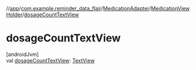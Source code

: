 //[app](../../../../index.md)/[com.example.reminder_data_flair](../../index.md)/[MedicationAdapter](../index.md)/[MedicationViewHolder](index.md)/[dosageCountTextView](dosage-count-text-view.md)

# dosageCountTextView

[androidJvm]\
val [dosageCountTextView](dosage-count-text-view.md): [TextView](https://developer.android.com/reference/kotlin/android/widget/TextView.html)
